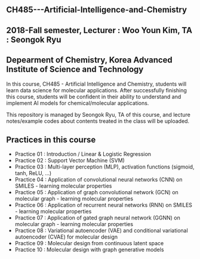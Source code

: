 


## CH485---Artificial-Intelligence-and-Chemistry

## 2018-Fall semester, Lecturer : Woo Youn Kim, TA : Seongok Ryu
## Depearment of Chemistry, Korea Advanced Institute of Science and Technology

In this course, CH485 - Artificial Intelligence and Chemistry, students will learn data science for molecular applications. After successfully finishing this course, students will be confident in their ability to understand and implement AI models for chemical/molecular applications.

This repository is managed by Seongok Ryu, TA of this course, and lecture notes/example codes about contents treated in the class will be uploaded.

## Practices in this course

- Practice 01 : Introduction / Linear & Logistic Regression 
- Practice 02 : Support Vector Machine (SVM) 
- Practice 03 : Multi-layer perception (MLP), activation functions (sigmoid, tanh, ReLU, ...)
- Practice 04 : Application of convolutional neural networks (CNN) on SMILES - learning molecular properties 
- Practice 05 : Application of graph convolutional network (GCN) on molecular graph - learning molecular properties
- Practice 06 : Application of recurrent neural networks (RNN) on SMILES - learning molecular properties
- Practice 07 : Application of gated graph neural network (GGNN) on molecular graph - learning molecular properties
- Practice 08 : Variational autoencoder (VAE) and conditional variational autoencoder (CVAE) for molecular design
- Practice 09 : Molecular design from continuous latent space
- Practice 10 : Molecular design with graph generative models




